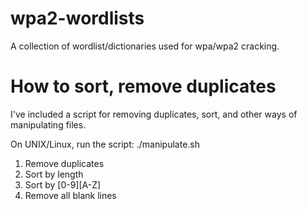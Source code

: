 # wpa2-wordlists

A collection of wordlist/dictionaries used for wpa/wpa2 cracking.

# How to sort, remove duplicates
I've included a script for removing duplicates, sort, and other ways of manipulating files.

On UNIX/Linux, run the script:
./manipulate.sh

1. Remove duplicates
2. Sort by length
3. Sort by [0-9][A-Z]
4. Remove all blank lines
